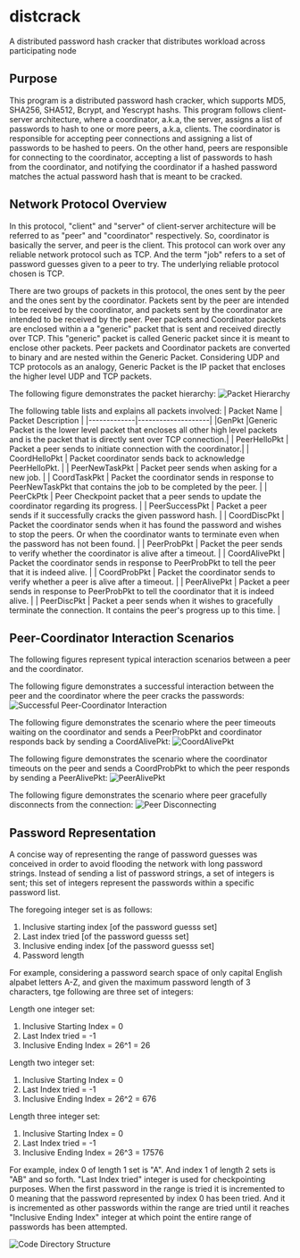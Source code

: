 # distcrack
A distributed password hash cracker that distributes workload across participating node

## Purpose
This program is a distributed password hash cracker, which supports MD5, SHA256, SHA512, Bcrypt, and Yescrypt hashs. This program follows client-server architecture, where a coordinator, a.k.a, the server, assigns a list of passwords to hash to one or more peers, a.k.a, clients. The coordinator is responsible for accepting peer connections and assigning a list of passwords to be hashed to peers. On the other hand, peers are responsible for connecting to the coordinator, accepting a list of passwords to hash from the coordinator, and notifying the coordinator if a hashed password matches the actual password hash that is meant to be cracked. 


## Network Protocol Overview  
In this protocol, "client" and "server" of client-server architecture will be referred to as "peer" and "coordinator" respectively. So, coordinator is basically the server, and peer is the client. This protocol can work over any reliable network protocol such as TCP. And the term "job" refers to a set of password guesses given to a peer to try. The underlying reliable protocol chosen is TCP.  

There are two groups of packets in this protocol, the ones sent by the peer and the ones sent by the coordinator. Packets sent by the peer are intended to be received by the coordinator, and packets sent by the coordinator are intended to be received by the peer. Peer packets and Coordinator packets are enclosed within a a "generic" packet that is sent and received directly over TCP. This "generic" packet is called Generic packet since it is meant to enclose other packets. Peer packets and Coordinator packets are converted to binary and are nested within the Generic Packet. Considering UDP and TCP protocols as an analogy, Generic Packet is the IP packet that encloses the higher level UDP and TCP packets.

The following figure demonstrates the packet hierarchy: 
![Packet Hierarchy](./docs/images/2-packet-hierarchy.png)


The following table lists and explains all packets involved: 
| Packet Name | Packet Description | 
|-------------|--------------------|
|GenPkt       |Generic Packet is the lower level packet that encloses all other high level packets and is the packet that is directly sent over TCP connection.|
| PeerHelloPkt | Packet a peer sends to initiate connection with the coordinator.|
| CoordHelloPkt | Packet coordinator sends back to acknowledge PeerHelloPkt. |
| PeerNewTaskPkt | Packet peer sends when asking for a new job. |
| CoordTaskPkt | Packet the coordinator sends in response to PeerNewTaskPkt that contains the job to be completed by the peer. |
| PeerCkPtk | Peer Checkpoint packet that a peer sends to update the coordinator regarding its progress. | 
| PeerSuccessPkt | Packet a peer sends if it successfully cracks the given password hash. | 
| CoordDiscPkt | Packet the coordinator sends when it has found the password and wishes to stop the peers. Or when the coordinator wants to terminate even when the password has not been found. |
| PeerProbPkt | Packet the peer sends to verify whether the coordinator is alive after a timeout. |
| CoordAlivePkt | Packet the coordinator sends in response to PeerProbPkt to tell the peer that it is indeed alive. | 
| CoordProbPkt | Packet the coordinator sends to verify whether a peer is alive after a timeout. | 
| PeerAlivePkt | Packet a peer sends in response to PeerProbPkt to tell the coordinator that it is indeed alive. | 
| PeerDiscPkt | Packet a peer sends when it wishes to gracefully terminate the connection. It contains the peer's progress up to this time. |

## Peer-Coordinator Interaction Scenarios
The following figures represent typical interaction scenarios between a peer and the coordinator.

The following figure demonstrates a successful interaction between the peer and the coordinator where the peer cracks the passwords: 
![Successful Peer-Coordinator Interaction](./docs/images/3-successful-interaction.png)

The following figure demonstrates the scenario where the peer timeouts waiting on the coordinator and sends a PeerProbPkt and coordinator responds back by sending a CoordAlivePkt:
![CoordAlivePkt](./docs/images/4-coordalivepkt-interaction.png)

The following figure demonstrates the scenario where the coordinator timeouts on the peer and sends a CoordProbPkt to which the peer responds by sending a PeerAlivePkt:
![PeerAlivePkt](./docs/images/5-interaction-peeralivepkt.png)

The following figure demonstrates the scenario where peer gracefully disconnects from the connection: 
![Peer Disconnecting](./docs/images/6-peerdisc-interaction.png)













## Password Representation

A concise way of representing the range of password guesses was conceived in order to avoid flooding the network with long password strings. Instead of  sending a list of password strings, a set of integers is sent; this set of integers represent the passwords within a specific password list.

The foregoing integer set is as follows:
1. Inclusive starting index [of the password guesss set]
2. Last index tried [of the password guesss set]
3. Inclusive ending index [of the password guesss set]
4. Password length

For example, considering a password search space of only capital English alpabet letters A-Z, and given 
the maximum password length of 3 characters, tge following are three set of integers: 

Length one integer set: 
1. Inclusive Starting Index = 0 
2. Last Index tried  = -1
3. Inclusive Ending Index = 26^1 = 26


Length two integer set:
1. Inclusive Starting Index = 0 
2. Last Index tried  = -1
3. Inclusive Ending Index = 26^2 = 676 

Length three integer set:
1. Inclusive Starting Index = 0 
2. Last Index tried  = -1
3. Inclusive Ending Index = 26^3 = 17576 


For example, index 0 of length 1 set is  "A". And index 1 of length 2 sets is "AB" and so forth. 
"Last Index tried" integer is used for checkpointing purposes. When the first password in the range is tried it is incremented to 0 meaning that the password represented by index 0 has been tried. And it is incremented as other passwords within the range are tried until it reaches "Inclusive Ending Index" integer at which point the entire range of passwords has been attempted. 






















![Code Directory Structure](./docs/images/1-code-directory-structure.png)

